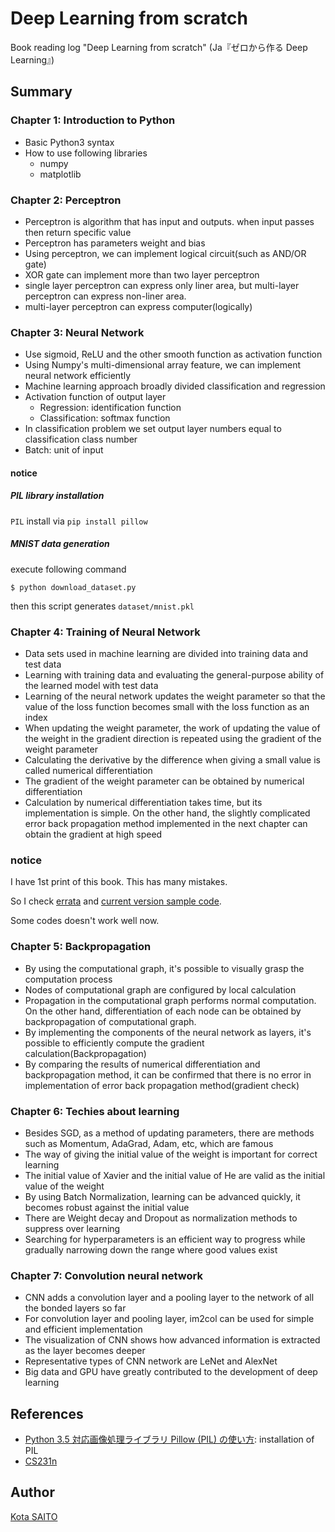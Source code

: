 # Deep Learning from scratch

Book reading log "Deep Learning from scratch" (Ja『ゼロから作る Deep Learning』)

## Summary

### Chapter 1: Introduction to Python

* Basic Python3 syntax
* How to use following libraries
    * numpy
    * matplotlib


### Chapter 2: Perceptron

* Perceptron is algorithm that has input and outputs. when input passes then return specific value
* Perceptron has parameters weight and bias
* Using perceptron, we can implement logical circuit(such as AND/OR gate)
* XOR gate can implement more than two layer perceptron
* single layer perceptron can express only liner area, but multi-layer perceptron can express non-liner area.
* multi-layer perceptron can express computer(logically)


### Chapter 3: Neural Network

* Use sigmoid, ReLU and the other smooth function as activation function
* Using Numpy's multi-dimensional array feature, we can implement neural network efficiently
* Machine learning approach broadly divided classification and regression
* Activation function of output layer
    * Regression: identification function
    * Classification: softmax function
* In classification problem we set output layer numbers equal to classification class number
* Batch: unit of input


#### notice

##### PIL library installation

`PIL` install via `pip install pillow`


##### MNIST data generation

execute following command

```
$ python download_dataset.py
```

then this script generates `dataset/mnist.pkl`


### Chapter 4: Training of Neural Network

* Data sets used in machine learning are divided into training data and test data
* Learning with training data and evaluating the general-purpose ability of the learned model with test data
* Learning of the neural network updates the weight parameter so that the value of the loss function becomes small with the loss function as an index
* When updating the weight parameter, the work of updating the value of the weight in the gradient direction is repeated using the gradient of the weight parameter
* Calculating the derivative by the difference when giving a small value is called numerical differentiation
* The gradient of the weight parameter can be obtained by numerical differentiation
* Calculation by numerical differentiation takes time, but its implementation is simple. On the other hand, the slightly complicated error back propagation method implemented in the next chapter can obtain the gradient at high speed


### notice

I have 1st print of this book. This has many mistakes.

So I check [errata](https://github.com/oreilly-japan/deep-learning-from-scratch/wiki/errata) and [current version sample code](https://github.com/oreilly-japan/deep-learning-from-scratch).

Some codes doesn't work well now.


### Chapter 5: Backpropagation

* By using the computational graph, it's possible to visually grasp the computation process
* Nodes of computational graph are configured by local calculation
* Propagation in the computational graph performs normal computation. On the other hand, differentiation of each node can be obtained by backpropagation of computational graph.
* By implementing the components of the neural network as layers, it's possible to efficiently compute the gradient calculation(Backpropagation)
* By comparing the results of numerical differentiation and backpropagation method, it can be confirmed that there is no error in implementation of error back propagation method(gradient check)


### Chapter 6: Techies about learning

* Besides SGD, as a method of updating parameters, there are methods such as Momentum, AdaGrad, Adam, etc, which are famous
* The way of giving the initial value of the weight is important for correct learning
* The initial value of Xavier and the initial value of He are valid as the initial value of the weight
* By using Batch Normalization, learning can be advanced quickly, it becomes robust against the initial value
* There are Weight decay and Dropout as normalization methods to suppress over learning
* Searching for hyperparameters is an efficient way to progress while gradually narrowing down the range where good values ​​exist


### Chapter 7: Convolution neural network

* CNN adds a convolution layer and a pooling layer to the network of all the bonded layers so far
* For convolution layer and pooling layer, im2col can be used for simple and efficient implementation
* The visualization of CNN shows how advanced information is extracted as the layer becomes deeper
* Representative types of CNN network are LeNet and AlexNet
* Big data and GPU have greatly contributed to the development of deep learning


## References

* [Python 3.5 対応画像処理ライブラリ Pillow (PIL) の使い方](https://librabuch.jp/blog/2013/05/python_pillow_pil/): installation of PIL
* [CS231n](http://cs231n.stanford.edu/syllabus.html)


## Author

[Kota SAITO](https://github.com/noissefnoc)